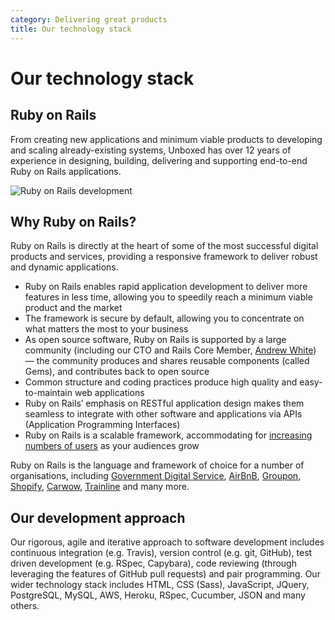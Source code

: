 ```yaml
---
category: Delivering great products
title: Our technology stack
---
```



# Our technology stack

## Ruby on Rails
From creating new applications and minimum viable products to developing and scaling already-existing systems, Unboxed has over 12 years of experience in designing, building, delivering and supporting end-to-end Ruby on Rails applications.

![Ruby on Rails development](https://s3-eu-west-1.amazonaws.com/unboxed-web-image-uploader/0bdc52ae3701e8c7c7226f071b81a81c.png)

## Why Ruby on Rails?
Ruby on Rails is directly at the heart of some of the most successful digital products and services, providing a responsive framework to deliver robust and dynamic applications.

* Ruby on Rails enables rapid application development to deliver more features in less time, allowing you to speedily reach a minimum viable product and the market
* The framework is secure by default, allowing you to concentrate on what matters the most to your business
* As open source software, Ruby on Rails is supported by a large community (including our CTO and Rails Core Member, [Andrew White](https://unboxed.co/people/#andrew-white)) — the community produces and shares reusable components (called Gems), and contributes back to open source
* Common structure and coding practices produce high quality and easy-to-maintain web applications
* Ruby on Rails’ emphasis on RESTful application design makes them seamless to integrate with other software and applications via APIs (Application Programming Interfaces)
* Ruby on Rails is a scalable framework, accommodating for [increasing numbers of users](http://unboxed.co/blog/scaling-rails-through-650-million-requests-in-5-days-the-donald-trump-state-visit-petition/) as your audiences grow

Ruby on Rails is the language and framework of choice for a number of organisations, including [Government Digital Service](https://gds.blog.gov.uk/), [AirBnB](https://www.airbnb.co.uk/), [Groupon](https://www.groupon.co.uk/), [Shopify](https://www.shopify.co.uk/), [Carwow](https://www.carwow.co.uk/), [Trainline](https://www.thetrainline.com/) and many more.

## Our development approach
Our rigorous, agile and iterative approach to software development includes continuous integration (e.g. Travis), version control (e.g. git, GitHub), test driven development (e.g. RSpec, Capybara), code reviewing (through leveraging the features of GitHub pull requests) and pair programming. Our wider technology stack includes HTML, CSS (Sass), JavaScript, JQuery, PostgreSQL, MySQL, AWS, Heroku, RSpec, Cucumber, JSON and many others.
